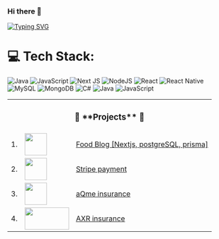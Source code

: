 ### Hi there 👋
[![Typing SVG](https://readme-typing-svg.demolab.com?font=Fira+Code&pause=1000&random=false&width=435&lines=I+am+Hpone+Myat+Thu)](https://git.io/typing-svg)
<!--
**HponeMyatThu/HponeMyatThu** is a ✨ _special_ ✨ repository because its `README.md` (this file) appears on your GitHub profile.

Here are some ideas to get you started:

- 🔭 I’m currently working on ...
- 🌱 I’m currently learning ...
- 👯 I’m looking to collaborate on ...
- 🤔 I’m looking for help with ...
- 💬 Ask me about ...
- 📫 How to reach me: ...
- 😄 Pronouns: ...
- ⚡ Fun fact: ...
-->

# 💻 Tech Stack:
![Java](https://img.shields.io/badge/java-%23ED8B00.svg?style=for-the-badge&logo=openjdk&logoColor=white) ![JavaScript](https://img.shields.io/badge/javascript-%23323330.svg?style=for-the-badge&logo=javascript&logoColor=%23F7DF1E) ![Next JS](https://img.shields.io/badge/Next-black?style=for-the-badge&logo=next.js&logoColor=white) ![NodeJS](https://img.shields.io/badge/node.js-6DA55F?style=for-the-badge&logo=node.js&logoColor=white) ![React](https://img.shields.io/badge/react-%2320232a.svg?style=for-the-badge&logo=react&logoColor=%2361DAFB) ![React Native](https://img.shields.io/badge/react_native-%2320232a.svg?style=for-the-badge&logo=react&logoColor=%2361DAFB) ![MySQL](https://img.shields.io/badge/mysql-%2300000f.svg?style=for-the-badge&logo=mysql&logoColor=white) ![MongoDB](https://img.shields.io/badge/MongoDB-%234ea94b.svg?style=for-the-badge&logo=mongodb&logoColor=white) ![C#](https://img.shields.io/badge/c%23-%23239120.svg?style=for-the-badge&logo=csharp&logoColor=white) ![Java](https://img.shields.io/badge/java-%23ED8B00.svg?style=for-the-badge&logo=openjdk&logoColor=white) ![JavaScript](https://img.shields.io/badge/javascript-%23323330.svg?style=for-the-badge&logo=javascript&logoColor=%23F7DF1E)

<table align="center">
    <tr>
        <td colspan="3"><h3 align="center">🚀 **Projects** 🚀</h3></td>
    </tr>
    <tr>
       <td>1.</td>
        <td><img src="https://images.squarespace-cdn.com/content/v1/5c797c3b5239581bca07268a/01abef42-4390-4627-810c-1964af252a76/My+project+%282%29.png" width=50 height=50></td>
        <td><a target="_blank" href="https://nextjs-blog-iota-gray-55.vercel.app/">Food Blog [Nextjs, postgreSQL, prisma]</a></td>
    </tr>
    <tr>
       <td>2.</td>
        <td><img src="https://encrypted-tbn0.gstatic.com/images?q=tbn:ANd9GcSUDtT-MID9fNzbw0GYXpfwliT81vfNl3ze0Wj-GRY_PsNbUkYQModqL5nFCWqnHx5ql30&usqp=CAU" width=50 height=50></td>
        <td><a target="_blank" href="https://stripe-75s8.vercel.app/">Stripe payment</a></td>
    </tr>
    <tr>
    <tr>
        <td>3.</td>
        <td><img src="https://tse2.mm.bing.net/th?id=OIP.C8XGDlgeJwTzvHH1mV-q-gHaHa" width=50 height=50></td>
        <td><a target="_blank" href="https://fe.2d.r2cr.member.dev.d3lab.co/">aQme insurance</a></td>
    </tr>
     <tr>
        <td>4.</td>
        <td><img src="https://www.axuranze.com/themes/default/assets/img/logo.png" width=100 height=50></td>
        <td><a target="_blank" href="https://fe.dev.axr.d3lab.co/guest/home">AXR insurance</a></td>
    </tr>
</table>

<!-- Proudly created with GPRM ( https://gprm.itsvg.in ) -->
